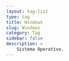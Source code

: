 ```yaml
---
layout: tag-list
type: tag
title: Windows
slug: Windows
category: Tag
sidebar: false
description: >
    Sistema Operativo.
---
```


